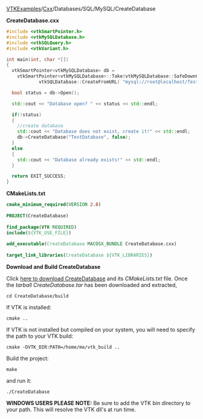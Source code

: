 [VTKExamples](/home/)/[Cxx](/Cxx)/Databases/SQL/MySQL/CreateDatabase

**CreateDatabase.cxx**
```c++
#include <vtkSmartPointer.h>
#include <vtkMySQLDatabase.h>
#include <vtkSQLQuery.h>
#include <vtkVariant.h>

int main(int, char *[])
{
  vtkSmartPointer<vtkMySQLDatabase> db =
    vtkSmartPointer<vtkMySQLDatabase>::Take(vtkMySQLDatabase::SafeDownCast(
            vtkSQLDatabase::CreateFromURL( "mysql://root@localhost/TestDatabase" ) ));

  bool status = db->Open();

  std::cout << "Database open? " << status << std::endl;

  if(!status)
  {
    //create database
    std::cout << "Database does not exist, create it!" << std::endl;
    db->CreateDatabase("TestDatabase", false);
  }
  else
  {
    std::cout << "Database already exists!" << std::endl;
  }

  return EXIT_SUCCESS;
}
```
**CMakeLists.txt**
```cmake
cmake_minimum_required(VERSION 2.8)
 
PROJECT(CreateDatabase)
 
find_package(VTK REQUIRED)
include(${VTK_USE_FILE})
 
add_executable(CreateDatabase MACOSX_BUNDLE CreateDatabase.cxx)
 
target_link_libraries(CreateDatabase ${VTK_LIBRARIES})
```

**Download and Build CreateDatabase**

Click [here to download CreateDatabase](https://github.com/lorensen/VTKWikiExamplesTarballs/raw/master/CreateDatabase.tar) and its *CMakeLists.txt* file.
Once the *tarball CreateDatabase.tar* has been downloaded and extracted,
```
cd CreateDatabase/build 
```
If VTK is installed:
```
cmake ..
```
If VTK is not installed but compiled on your system, you will need to specify the path to your VTK build:
```
cmake -DVTK_DIR:PATH=/home/me/vtk_build ..
```
Build the project:
```
make
```
and run it:
```
./CreateDatabase
```
**WINDOWS USERS PLEASE NOTE:** Be sure to add the VTK bin directory to your path. This will resolve the VTK dll's at run time.

